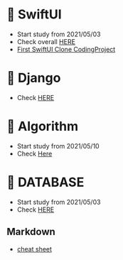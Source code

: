 # 📝 SwiftUI

 - Start study from 2021/05/03
 - Check overall [HERE](https://github.com/sudoswift/SwiftUI_Practice)
 - [First SwiftUI Clone CodingProject](https://github.com/sudoswift/SwiftUI_clone_coding_1)

# 📝 Django
 
 - Check [HERE](https://developer.mozilla.org/en-US/docs/Learn/Server-side/Django)

# 📝 Algorithm

 - Start study from 2021/05/10
 - Check [Here](https://github.com/sudoswift/python_algorithm)


# 📝 DATABASE

 - Start study from 2021/05/03
 - Check [HERE](https://www.notion.so/MySQL-28594deb71cf45b5adf53a0a049a8fd3)


## Markdown

 - [cheat sheet](https://github.com/adam-p/markdown-here/wiki/Markdown-Cheatsheet)
